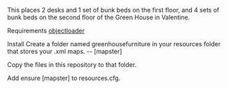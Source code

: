 This places 2 desks and 1 set of bunk beds on the first floor, and 4 sets of bunk beds on the second floor of the Green House in Valentine.

Requirements
[objectloader](https://github.com/kibook/redm-objectloader)

Install
Create a folder named greenhousefurniture in your resources folder that stores your .xml maps. -- [mapster]

Copy the files in this repository to that folder.

Add ensure [mapster] to resources.cfg.
